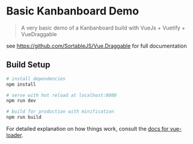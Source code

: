 # Basic Kanbanboard Demo

> A very basic demo of a Kanbanboard build with VueJs + Vuetify + VueDraggable

see https://github.com/SortableJS/Vue.Draggable for full documentation

## Build Setup

``` bash
# install dependencies
npm install

# serve with hot reload at localhost:8080
npm run dev

# build for production with minification
npm run build
```

For detailed explanation on how things work, consult the [docs for vue-loader](http://vuejs.github.io/vue-loader).
